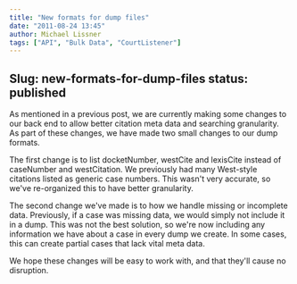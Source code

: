 ```yaml
---
title: "New formats for dump files"
date: "2011-08-24 13:45"
author: Michael Lissner
tags: ["API", "Bulk Data", "CourtListener"]
---
```

Slug: new-formats-for-dump-files
status: published
---

As mentioned in a previous post, we are currently making some changes to
our back end to allow better citation meta data and searching
granularity. As part of these changes, we have made two small changes to
our dump formats.

The first change is to list docketNumber, westCite and lexisCite instead
of caseNumber and westCitation. We previously had many West-style
citations listed as generic case numbers. This wasn't very accurate, so
we've re-organized this to have better granularity.

The second change we've made is to how we handle missing or incomplete
data. Previously, if a case was missing data, we would simply not
include it in a dump. This was not the best solution, so we're now
including any information we have about a case in every dump we create.
In some cases, this can create partial cases that lack vital meta data.

We hope these changes will be easy to work with, and that they'll cause
no disruption.

